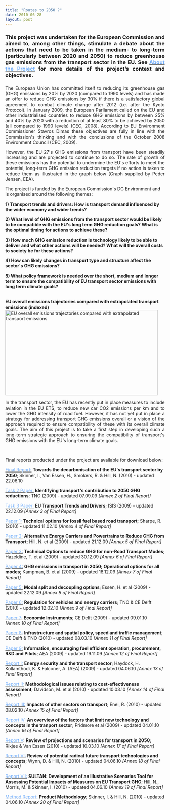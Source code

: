 ```yaml
---
title: "Routes to 2050 ?"
date: 2010-06-28
layout: post
---
```


<h3 align="justify"><span>This project was undertaken for the European Commission and aimed to, among other things, stimulate a debate about the actions that need to be taken in the medium- to long-term (particularly between 2020 and 2050) to reduce greenhouse gas emissions from the transport sector in the EU. See </span><a href="/2010/06/about-the-project/" title="About the Project"><span><font color="#75affb">About the Project</font></span></a><span> for more details of the project’s context and objectives.</span></h3> <h3 align="justify"><span> </span></h3>  <!--more-->  <p style="text-align: justify">The European Union has committed itself to reducing its greenhouse gas (GHG) emissions by 20% by 2020 (compared to 1990 levels) and has made an offer to reduce GHG emissions by 30% if there is a satisfactory global agreement to combat climate change after 2012 (i.e. after the Kyoto Protocol). In January 2009, the European Parliament called on the EU and other industrialised countries to reduce GHG emissions by between 25% and 40% by 2020 with a reduction of at least 80% to be achieved by 2050 (all compared to 1990 levels) (CEC, 2008). According to EU Environment Commissioner Stavros Dimas these objectives are fully in line with the Commission's thinking and with the conclusions of the October 2008 Environment Council (CEC, 2009).</p> <p style="text-align: justify">However, the EU-27's GHG emissions from transport have been steadily increasing and are projected to continue to do so. The rate of growth of these emissions has the potential to undermine the EU's efforts to meet the potential, long-term GHG emission reduction targets if no action is taken to reduce them as illustrated in the graph below (<span>Graph supplied by Peder Jensen, EEA).</span></p><span> <p>The project is funded by the European Commission's DG Environment and is organised around the following themes:</p> <p><strong>1) Transport trends and drivers: How is transport demand influenced by the wider economy and wider trends?</strong></p> <p><strong>2) What level of GHG emissions from the transport sector would be likely to be compatible with the EU's long term GHG reduction goals? What is the optimal timing for actions to achieve these?</strong></p> <p><strong>3) How much GHG emission reduction is technology likely to be able to deliver and what other actions will be needed? What will the overall costs to society be for these actions?</strong></p> <p><strong>4) How can likely changes in transport type and structure affect the sector's GHG emissions?</strong></p> <p><strong>5) What policy framework is needed over the short, medium and longer term to ensure the compatibility of EU transport sector emissions with long term climate goals?</strong></p> <br /></span><span><strong>EU overall emissions trajectories compared with extrapolated transport emissions (indexed)</strong></span> <div><img alt="EU overall emissions trajectories compared with extrapolated transport emissions" class="leftAlone " height="270" src="assets/Uploads/_resampled/ResizedImage482270-Homepage-graph.JPG" width="482" /></div> <p style="text-align: justify">In the transport sector, the EU has recently put in place measures to include aviation in the EU ETS, to reduce new car CO2 emissions per km and to lower the GHG intensity of road fuel. However, it has not yet put in place a strategy for addressing transport GHG emissions overall or a vision of the approach required to ensure compatibility of these with its overall climate goals. The aim of this project is to take a first step in developing such a long-term strategic approach to ensuring the compatibility of transport's GHG emissions with the EU's long-term climate goals. </p> <p><strong><span></span></strong> </p> <p><span><span><span><span><span>Final reports producted under the project are available for download below:</span></span></span></span></span></p> <p><span><span><a class="null" href="assets/EU-Transport-GHG-2050-Final-Report-22-06-10.pdf" target="_blank" title="Final Report"><font color="#75affb">Final Report:</font></a> <strong>Towards the decarbonisation of the EU's transport sector by 2050</strong>; Skinner, I., Van Essen, H., Smokers, R. & Hill, N. (2010) - updated 22.06.10</span></span></p> <p><span><span><a class="null" href="assets/EU-Transport-GHG-2050-Task2-Paper-Identifying-transports-contribution-07-09-09-FINAL.pdf" target="_blank" title="Task 2 Paper: Identifying transports contribution to 2050 GHG reductions"><font color="#75affb">Task 2 Paper:</font></a> <strong>Identifying transport's contribution to 2050 GHG reductions</strong>; TNO (2009) - updated 07.09.09 <em>[Annex 2 of Final Report]</em></span></span></p> <p><span><span><a class="null" href="assets/EU-Transport-GHG-2050-Task3-Paper-EU-Transport-Trends-and-Drivers-22-12-09-FINAL.pdf" target="_blank" title="Task 3 Paper: EU Transport Trends and Drivers"><font color="#75affb">Task 3 Paper:</font></a> <strong>EU Transport Trends and Drivers</strong>; ISIS (2009) - updated 22.12.09 <em>[Annex 3 of Final Report]</em></span></span></p> <p><span><span><a class="null" href="assets/EU-Transport-GHG-2050-Paper-1-Technical-options-for-ffuel-road-transport-11-02-10-FINAL.pdf" target="_blank" title="Paper 1: Technical options for fossil fuel based road transport"><font color="#75affb">Paper 1:</font></a> <strong>Technical options for fossil fuel based road transport</strong>; Sharpe, R. (2010) - updated 11.02.10 <em>[Annex 4 of Final Report]</em></span></span></p> <p><span><span><a class="null" href="assets/EU-Transport-GHG-2050-Paper-2-Alt-energy-carriers-and-powertrains-21-12-09-FINAL.pdf" target="_blank" title="Paper 2: Alternative Energy Carriers and Powertrains to Reduce GHG from Transport"><font color="#75affb">Paper 2:</font></a> <strong>Alternative Energy Carriers and Powertrains to Reduce GHG from Transport</strong>; Hill, N. et al (2009) - updated 21.12.09 <em>[Annex 5 of Final Report]</em></span></span></p> <p><span><span><a class="null" href="assets/EU-Transport-GHG-2050-Paper-3-Technical-options-for-non-road-modes-30-10-09-FINAL.pdf" target="_blank" title="Paper 3: Technical Options to reduce GHG for non-Road Transport Modes"><font color="#75affb">Paper 3:</font></a> <strong>Technical Options to reduce GHG for non-Road Transport Modes</strong>; Hazeldine, T. et al (2009) - updated 30.12.09 <em>[Annex 6 of Final Report]</em> </span></span></p> <p><span><span><a class="null" href="assets/EU-Transport-GHG-2050-Paper-4-Operational-options-18-12-09-FINAL.pdf" target="_blank" title="Paper 4: GHG emissions in transport in 2050; Operational options for all modes"><font color="#75affb">Paper 4:</font></a> <strong>GHG emissions in transport in 2050; Operational options for all modes</strong>; Kampman, B. et al (2009) - updated 18.12.09 <em>[Annex 7 of Final Report]</em></span></span></p> <p><span><span><a class="null" href="assets/EU-Transport-GHG-2050-Paper-5-Modal-split-and-decoupling-options-22-12-09-FINAL.pdf" target="_blank" title="Paper 4: GHG emissions in transport in Paper 5: Modal split and decoupling options"><font color="#75affb">Paper 5:</font></a> <strong>Modal split and decoupling options</strong>; Essen, H. et al (2009) - updated 22.12.09 <em>[Annex 8 of Final Report]</em></span></span></p> <p><span><span><a class="null" href="assets/EU-Transport-GHG-2050-Paper-6-Regulation-for-vehicles-and-energy-carriers-12-02-10-FINAL.pdf" target="_blank" title="Paper 6: Regulation for vehicles and energy carriers"><font color="#75affb">Paper 6:</font></a> <strong>Regulation for vehicles and energy carriers</strong>; TNO & CE Delft (2010) - updated 12.02.10 <em>[Annex 9 of Final Report]</em></span></span></p> <p><span><span><a class="null" href="assets/EU-Transport-GHG-2050-Paper-7-Economic-Instruments-9-01-10-FINAL.pdf" target="_blank" title="Paper 7: Economic Instruments"><font color="#75affb">Paper 7:</font></a> <strong>Economic Instruments</strong>; CE Delft (2009) - updated 09.01.10 <em>[Annex 10 of Final Report]</em></span></span></p> <p><span><span><a class="null" href="assets/EU-Transport-GHG-2050-Paper-8-Infrastructure-08-03-10-FINAL.pdf" target="_blank" title="Paper 8: Infrastructure and spatial policy, speed and traffic management"><font color="#75affb">Paper 8:</font></a> <strong>Infrastructure and spatial policy, speed and traffic management</strong>; CE Delft & TNO (2010) - updated 08.03.10 <em>[Annex 11 of Final Report]</em></span></span></p> <p><span><span><a class="null" href="assets/EU-Transport-GHG-2050-Paper-9-Awareness-and-innovation-19-11-09-FINAL.pdf" target="_blank" title="Paper 9: Information, encouraging fuel efficient operation, procurement, R&D and Pilots"><font color="#75affb">Paper 9:</font></a> <strong>Information, encouraging fuel efficient operation, procurement, R&D and Pilots</strong>; AEA (2009) - updated 19.11.09 <em>[Annex 12 of Final Report]</em></span></span></p> <p><span><span><a class="null" href="assets/EU-Transport-GHG-2050-Report-I-Energy-Security-04-06-10-FINAL.pdf" target="_blank" title="Report I: Energy security and the transport sector "><font color="#75affb">Report I:</font></a> <strong>Energy security and the transport sector</strong>; Haydock, H. Kollamthodi, K. & Falconer, A. (AEA) (2009) - updated 04.06.10 <em>[Annex 13 of Final Report]</em></span></span></p> <p><span><span><a class="null" href="assets/EU-Transport-GHG-2050-Report-II-Methodological-issues-abatement-cost-10-03-10-FINAL.pdf" target="_blank" title="Report II: Methodological issues relating to cost-effectiveness assessment"><font color="#75affb">Report II:</font></a> <strong>Methodological issues relating to cost-effectiveness assessment</strong>; Davidson, M. et al (2010) - updated 10.03.10 <em>[Annex 14 of Final Report]</em></span></span></p> <p><span><span><a class="null" href="assets/EU-Transport-GHG-2050-Report-III-Task3-Paper-Annex-Transport-Trends+Drivers-08-02-10-FINAL.pdf" target="_blank" title="Report III: Impacts of other sectors on transport"><font color="#75affb">Report III:</font></a> <strong>Impacts of other sectors on transport</strong>; Enei, R. (2010) - updated 08.02.10 <em>[Annex 15 of Final Report]</em></span></span></p> <p><span><span><a class="null" href="assets/EU-Transport-GHG-2050-Report-IV-Factors-that-limit-new-technology+concepts-04-01-10-FINAL.pdf" target="_blank" title="Report IV: An overview of the facts that limit new technology and concepts in the tranport sector"><font color="#75affb">Report IV:</font></a> <strong>An overview of the factors that limit new technology and concepts in the tranport sector</strong>; Pridmore et al (2009) - updated 04.01.10 <em>[Annex 16 of Final Report]</em></span></span></p> <p><span><span><a class="null" href="assets/EU-Transport-GHG-2050-Report-V-Review-of-projections-and-scenarios-10-03-10-FINAL.pdf" target="_blank" title="Report V"><font color="#75affb">Report V</font></a>: <strong>Review of projections and scenarios for transport in 2050</strong>; Rikjee & Van Essen (2010) - updated 10.03.10 <em>[Annex 17 of Final Report]</em></span></span></p> <p><span><span><a class="null" href="assets/EU-Transport-GHG-2050-Report-VI-Radical-technologies-and-concepts-04-06-10-FINAL.pdf" target="_blank" title="Report VI: Review of potential radical future transport technologies and concepts"><font color="#75affb">Report VI:</font></a> <strong>Review of potential radical future transport technologies and concepts</strong>; Wynn, D. & Hill, N. (2010) - updated 04.06.10 <em>[Annex 18 of Final Report]</em></span></span></p> <p><span><span><a class="null" href="assets/EU-Transport-GHG-2050-Report-VII-SULTAN-Illustrative-Scenarios-Tool-04-06-10-FINAL.pdf" target="_blank" title="Report VII"><font color="#75affb">Report VII:</font></a> <strong>SULTAN: Development of an Illustrative Scenarios Tool for Assessing Potential Impacts of Measures on EU Transport GHG</strong>; Hill, N., Morris, M. & Skinner, I. (2010) - updated 04.06.10 <em>[Annex 19 of Final Report]</em></span></span></p> <p><span><span><a class="null" href="http://assets/EU-Transport-GHG-2050-Project-Methodology-Report-04-06-10-FINAL.pdf" target="_blank" title="Method Report: Product Methodology"><font color="#75affb">Method Report:</font></a> <strong>Product Methodology</strong>; Skinner, I. & Hill, N. (2010) - updated 04.06.10 <em>[Annex 20 of Final Report]</em></span></span></p>